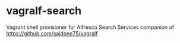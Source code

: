 # vagralf-search
Vagrant shell provisioner for Alfresco Search Services
companion of https://github.com/saidone75/vagralf
